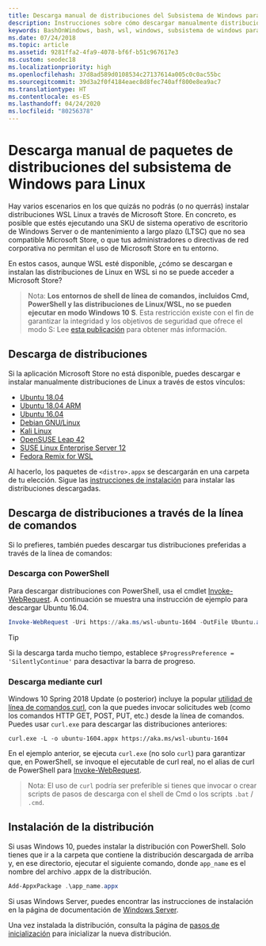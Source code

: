 ```yaml
---
title: Descarga manual de distribuciones del Subsistema de Windows para Linux (WSL)
description: Instrucciones sobre cómo descargar manualmente distribuciones del Subsistema de Windows para Linux.
keywords: BashOnWindows, bash, wsl, windows, subsistema de windows para linux, WSL, subsistema de windows, distribución, ubuntu, openSUSE, SLES, debian, kali
ms.date: 07/24/2018
ms.topic: article
ms.assetid: 9281ffa2-4fa9-4078-bf6f-b51c967617e3
ms.custom: seodec18
ms.localizationpriority: high
ms.openlocfilehash: 37d8ad589d0108534c27137614a005c0c0ac55bc
ms.sourcegitcommit: 39d3a2f0f4184eaec8d8fec740aff800e8ea9ac7
ms.translationtype: HT
ms.contentlocale: es-ES
ms.lasthandoff: 04/24/2020
ms.locfileid: "80256378"
---
```

# <a name="manually-download-windows-subsystem-for-linux-distro-packages"></a>Descarga manual de paquetes de distribuciones del subsistema de Windows para Linux

Hay varios escenarios en los que quizás no podrás (o no querrás) instalar distribuciones WSL Linux a través de Microsoft Store. En concreto, es posible que estés ejecutando una SKU de sistema operativo de escritorio de Windows Server o de mantenimiento a largo plazo (LTSC) que no sea compatible Microsoft Store, o que tus administradores o directivas de red corporativa no permitan el uso de Microsoft Store en tu entorno.

En estos casos, aunque WSL esté disponible, ¿cómo se descargan e instalan las distribuciones de Linux en WSL si no se puede acceder a Microsoft Store?

> Nota: **Los entornos de shell de línea de comandos, incluidos Cmd, PowerShell y las distribuciones de Linux/WSL, no se pueden ejecutar en modo Windows 10 S**. Esta restricción existe con el fin de garantizar la integridad y los objetivos de seguridad que ofrece el modo S: Lee [esta publicación](https://blogs.msdn.microsoft.com/commandline/2017/05/18/will-linux-distros-run-on-windows-10-s/) para obtener más información.

## <a name="downloading-distros"></a>Descarga de distribuciones

Si la aplicación Microsoft Store no está disponible, puedes descargar e instalar manualmente distribuciones de Linux a través de estos vínculos:
* [Ubuntu 18.04](https://aka.ms/wsl-ubuntu-1804)
* [Ubuntu 18.04 ARM](https://aka.ms/wsl-ubuntu-1804-arm)
* [Ubuntu 16.04](https://aka.ms/wsl-ubuntu-1604)
* [Debian GNU/Linux](https://aka.ms/wsl-debian-gnulinux)
* [Kali Linux](https://aka.ms/wsl-kali-linux-new)
* [OpenSUSE Leap 42](https://aka.ms/wsl-opensuse-42)
* [SUSE Linux Enterprise Server 12](https://aka.ms/wsl-sles-12)
* [Fedora Remix for WSL](https://github.com/WhitewaterFoundry/WSLFedoraRemix/releases/)

Al hacerlo, los paquetes de `<distro>.appx` se descargarán en una carpeta de tu elección. Sigue las [instrucciones de instalación](#installing-your-distro) para instalar las distribuciones descargadas.

## <a name="downloading-distros-via-the-command-line"></a>Descarga de distribuciones a través de la línea de comandos
Si lo prefieres, también puedes descargar tus distribuciones preferidas a través de la línea de comandos:

 ### <a name="download-using-powershell"></a>Descarga con PowerShell
 Para descargar distribuciones con PowerShell, usa el cmdlet [Invoke-WebRequest](https://msdn.microsoft.com/powershell/reference/5.1/microsoft.powershell.utility/invoke-webrequest). A continuación se muestra una instrucción de ejemplo para descargar Ubuntu 16.04.

```powershell
Invoke-WebRequest -Uri https://aka.ms/wsl-ubuntu-1604 -OutFile Ubuntu.appx -UseBasicParsing
```

> [!TIP]
> Si la descarga tarda mucho tiempo, establece `$ProgressPreference = 'SilentlyContinue'` para desactivar la barra de progreso.

### <a name="download-using-curl"></a>Descarga mediante curl
Windows 10 Spring 2018 Update (o posterior) incluye la popular [utilidad de línea de comandos curl](https://curl.haxx.se/), con la que puedes invocar solicitudes web (como los comandos HTTP GET, POST, PUT, etc.) desde la línea de comandos. Puedes usar `curl.exe` para descargar las distribuciones anteriores:

```console
curl.exe -L -o ubuntu-1604.appx https://aka.ms/wsl-ubuntu-1604
```

En el ejemplo anterior, se ejecuta `curl.exe` (no solo `curl`) para garantizar que, en PowerShell, se invoque el ejecutable de curl real, no el alias de curl de PowerShell para [Invoke-WebRequest](https://docs.microsoft.com/en-us/powershell/module/microsoft.powershell.utility/invoke-webrequest?view=powershell-6).

> Nota: El uso de `curl` podría ser preferible si tienes que invocar o crear scripts de pasos de descarga con el shell de Cmd o los scripts `.bat` / `.cmd`.

## <a name="installing-your-distro"></a>Instalación de la distribución
Si usas Windows 10, puedes instalar la distribución con PowerShell. Solo tienes que ir a la carpeta que contiene la distribución descargada de arriba y, en ese directorio, ejecutar el siguiente comando, donde `app_name` es el nombre del archivo .appx de la distribución.  
```Powershell
Add-AppxPackage .\app_name.appx
```

Si usas Windows Server, puedes encontrar las instrucciones de instalación en la página de documentación de [Windows Server](install-on-server.md).

Una vez instalada la distribución, consulta la página de [pasos de inicialización](initialize-distro.md) para inicializar la nueva distribución.
